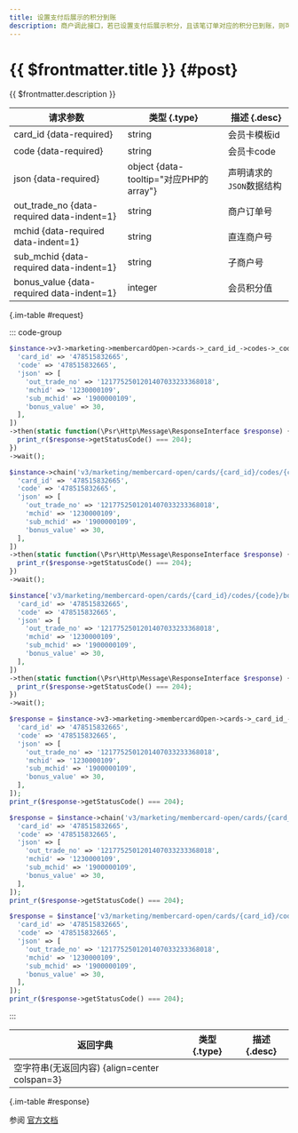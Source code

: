 ```yaml
---
title: 设置支付后展示的积分到账
description: 商户调此接口，若已设置支付后展示积分，且该笔订单对应的积分已到账，则可以入参积分对应的交易商户号+商户订单号将该笔支付后展示的积分状态设置为“已到账”
---
```


# {{ $frontmatter.title }} {#post}

{{ $frontmatter.description }}

| 请求参数 | 类型 {.type} | 描述 {.desc}
| --- | --- | ---
| card_id {data-required} | string | 会员卡模板id
| code {data-required} | string | 会员卡code
| json {data-required} | object {data-tooltip="对应PHP的array"} | 声明请求的`JSON`数据结构
| out_trade_no {data-required data-indent=1} | string | 商户订单号
| mchid {data-required data-indent=1} | string | 直连商户号
| sub_mchid {data-required data-indent=1} | string | 子商户号
| bonus_value {data-required data-indent=1} | integer | 会员积分值

{.im-table #request}

::: code-group

```php [异步纯链式]
$instance->v3->marketing->membercardOpen->cards->_card_id_->codes->_code_->bonus->commit->postAsync([
  'card_id' => '478515832665',
  'code' => '478515832665',
  'json' => [
    'out_trade_no' => '1217752501201407033233368018',
    'mchid' => '1230000109',
    'sub_mchid' => '1900000109',
    'bonus_value' => 30,
  ],
])
->then(static function(\Psr\Http\Message\ResponseInterface $response) {
  print_r($response->getStatusCode() === 204);
})
->wait();
```

```php [异步声明式]
$instance->chain('v3/marketing/membercard-open/cards/{card_id}/codes/{code}/bonus/commit')->postAsync([
  'card_id' => '478515832665',
  'code' => '478515832665',
  'json' => [
    'out_trade_no' => '1217752501201407033233368018',
    'mchid' => '1230000109',
    'sub_mchid' => '1900000109',
    'bonus_value' => 30,
  ],
])
->then(static function(\Psr\Http\Message\ResponseInterface $response) {
  print_r($response->getStatusCode() === 204);
})
->wait();
```

```php [异步属性式]
$instance['v3/marketing/membercard-open/cards/{card_id}/codes/{code}/bonus/commit']->postAsync([
  'card_id' => '478515832665',
  'code' => '478515832665',
  'json' => [
    'out_trade_no' => '1217752501201407033233368018',
    'mchid' => '1230000109',
    'sub_mchid' => '1900000109',
    'bonus_value' => 30,
  ],
])
->then(static function(\Psr\Http\Message\ResponseInterface $response) {
  print_r($response->getStatusCode() === 204);
})
->wait();
```

```php [同步纯链式]
$response = $instance->v3->marketing->membercardOpen->cards->_card_id_->codes->_code_->bonus->commit->post([
  'card_id' => '478515832665',
  'code' => '478515832665',
  'json' => [
    'out_trade_no' => '1217752501201407033233368018',
    'mchid' => '1230000109',
    'sub_mchid' => '1900000109',
    'bonus_value' => 30,
  ],
]);
print_r($response->getStatusCode() === 204);
```

```php [同步声明式]
$response = $instance->chain('v3/marketing/membercard-open/cards/{card_id}/codes/{code}/bonus/commit')->post([
  'card_id' => '478515832665',
  'code' => '478515832665',
  'json' => [
    'out_trade_no' => '1217752501201407033233368018',
    'mchid' => '1230000109',
    'sub_mchid' => '1900000109',
    'bonus_value' => 30,
  ],
]);
print_r($response->getStatusCode() === 204);
```

```php [同步属性式]
$response = $instance['v3/marketing/membercard-open/cards/{card_id}/codes/{code}/bonus/commit']->post([
  'card_id' => '478515832665',
  'code' => '478515832665',
  'json' => [
    'out_trade_no' => '1217752501201407033233368018',
    'mchid' => '1230000109',
    'sub_mchid' => '1900000109',
    'bonus_value' => 30,
  ],
]);
print_r($response->getStatusCode() === 204);
```

:::

| 返回字典 | 类型 {.type} | 描述 {.desc}
| --- | --- | ---
| 空字符串(无返回内容) {align=center colspan=3}

{.im-table #response}

参阅 [官方文档](https://pay.weixin.qq.com/wiki/doc/apiv3/wxpay/marketing/membercard_open/chapter10_2.shtml)
